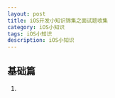 ```yaml
---
layout: post
title: iOS开发小知识锦集之面试题收集
category: iOS小知识
tags: iOS小知识
description: iOS小知识
---
```


## 基础篇

1. 

